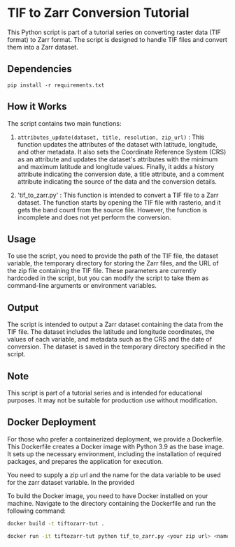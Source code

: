 # TIF to Zarr Conversion Tutorial

This Python script is part of a tutorial series on converting raster data (TIF format) to Zarr format. The script is designed to handle TIF files and convert them into a Zarr dataset.

## Dependencies

    pip install -r requirements.txt

## How it Works

The script contains two main functions:

1. `attributes_update(dataset, title, resolution, zip_url)` : This function updates the attributes of the dataset with latitude, longitude, and other metadata. It also sets the Coordinate Reference System (CRS) as an attribute and updates the dataset's attributes with the minimum and maximum latitude and longitude values. Finally, it adds a history attribute indicating the conversion date, a title attribute, and a comment attribute indicating the source of the data and the conversion details.

2. 'tif_to_zarr.py' : This function is intended to convert a TIF file to a Zarr dataset. The function starts by opening the TIF file with rasterio, and it gets the band count from the source file. However, the function is incomplete and does not yet perform the conversion.

## Usage

To use the script, you need to provide the path of the TIF file, the dataset variable, the temporary directory for storing the Zarr files, and the URL of the zip file containing the TIF file. These parameters are currently hardcoded in the script, but you can modify the script to take them as command-line arguments or environment variables.  

## Output

The script is intended to output a Zarr dataset containing the data from the TIF file. The dataset includes the latitude and longitude coordinates, the values of each variable, and metadata such as the CRS and the date of conversion. The dataset is saved in the temporary directory specified in the script.

## Note

This script is part of a tutorial series and is intended for educational purposes. It may not be suitable for production use without modification.

## Docker Deployment

For those who prefer a containerized deployment, we provide a Dockerfile. This Dockerfile creates a Docker image with Python 3.9 as the base image. It sets up the necessary environment, including the installation of required packages, and prepares the application for execution.


You need to supply a zip url and the name for the data variable to be used for the zarr dataset variable.
In the provided

To build the Docker image, you need to have Docker installed on your machine. Navigate to the directory containing the Dockerfile and run the following command:

```bash
docker build -t tiftozarr-tut .

docker run -it tiftozarr-tut python tif_to_zarr.py <your zip url> <name of the data variable>
```